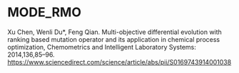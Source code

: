 # MODE_RMO

Xu Chen, Wenli Du*, Feng Qian. Multi-objective differential evolution with ranking based mutation operator and its application in chemical process optimization, Chemometrics and Intelligent Laboratory Systems: 2014,136,85–96.
https://www.sciencedirect.com/science/article/abs/pii/S0169743914001038
